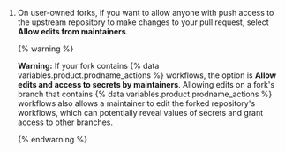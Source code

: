 1. On user-owned forks, if you want to allow anyone with push access to the upstream repository to make changes to your pull request, select **Allow edits from maintainers**.

    {% warning %}

    **Warning:** If your fork contains {% data variables.product.prodname_actions %} workflows, the option is  **Allow edits and access to secrets by maintainers**. Allowing edits on a fork's branch that contains {% data variables.product.prodname_actions %} workflows also allows a maintainer to edit the forked repository's workflows, which can potentially reveal values of secrets and grant access to other branches.

    {% endwarning %}
